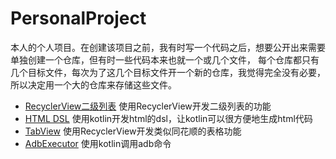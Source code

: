 # PersonalProject

本人的个人项目。在创建该项目之前，我有时写一个代码之后，想要公开出来需要单独创建一个仓库，但有时一些代码本来也就一个或几个文件，
每个仓库都只有几个目标文件，每次为了这几个目标文件开一个新的仓库，我觉得完全没有必要，所以决定用一个大的仓库来存储这些文件。<br/>

- [RecyclerView二级列表](https://github.com/nanjolnoSat/PersonalProject/tree/master/Recyclerexpanableadapter) 使用RecyclerView开发二级列表的功能
- [HTML DSL](https://github.com/nanjolnoSat/PersonalProject/tree/master/htmldsl) 使用kotlin开发html的dsl，让kotlin可以很方便地生成html代码
- [TabView](https://github.com/nanjolnoSat/PersonalProject/tree/master/tableview) 使用RecyclerView开发类似同花顺的表格功能
- [AdbExecutor](https://github.com/nanjolnoSat/PersonalProject/tree/master/AdbExecutor) 使用kotlin调用adb命令

